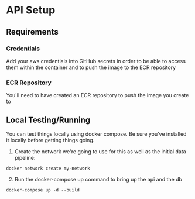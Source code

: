# API Setup

## Requirements

### Credentials
Add your aws credentials into GitHub secrets in order to be able to access them within the container and to push the image to the ECR repository

### ECR Repository
You'll need to have created an ECR repository to push the image you create to

## Local Testing/Running
You can test things locally using docker compose. Be sure you've installed it locally before getting things going.

1. Create the network we're going to use for this as well as the initial data pipeline:

`docker network create my-network`

2. Run the docker-compose up command to bring up the api and the db

`docker-compose up -d --build`
